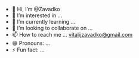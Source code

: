 - 👋 Hi, I’m @Zavadko
- 👀 I’m interested in ...
- 🌱 I’m currently learning ...
- 💞️ I’m looking to collaborate on ...
- 📫 How to reach me ... vitalijzavadko@gmail.com
- 😄 Pronouns: ...
- ⚡ Fun fact: ...

<!---
Zavadko/Zavadko is a ✨ special ✨ repository because its `README.md` (this file) appears on your GitHub profile.
You can click the Preview link to take a look at your changes.
--->
